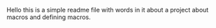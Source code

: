 Hello this is a simple readme file with words in it about a project about macros and defining macros.
